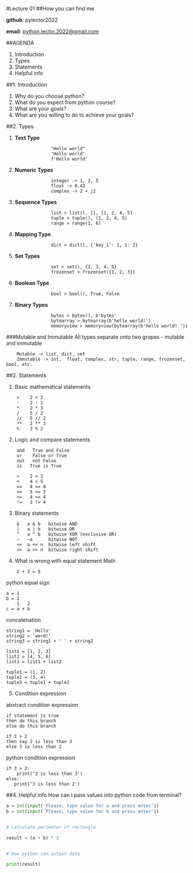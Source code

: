 #Lecture 01
##How you can find me 

**github**: pylector2022

**email**: python.lector.2022@gmail.com


##AGENDA

   1. Introduction
   2. Types
   3. Statements
   4. Helpful info

 ##1. Introduction
1. Why do you choose python?
2. What do you expect from python course?
3. What are your goals?
4. What are you willing to do to achieve your goals?


##2. Types
1. **Text Type**
```text
                 "Hello world"
                 'Hello world'
                 f'Hello world'
```
2. **Numeric Types**
```text
                 integer -> 1, 2, 5
                 float -> 0.43
                 complex -> 2 + j2
```


3. **Sequence Types**
```text
                 list > list(), [], [1, 2, 4, 5]
                 tuple > tuple(), (1, 2, 4, 5)
                 range > range(1, 6)
```

4. **Mapping Type**
```text
                 dict > dict(), {'key_1': 1, 1: 2}
```
5. **Set Types**
```text
                 set > set(), {1, 3, 4, 5}
                 frozenset > frozenset({1, 2, 3})
```
6. **Boolean Type**
```text
                 bool > bool(), True, False
```

7. **Binary Types**
```text
                 bytes > bytes(), b'bytes'
                 bytearray > bytearray(b'hello world!')
                 memoryview > memoryview(bytearray(b'hello world! '))
```

###Mutable and Immutable 
All types separate onto two gropes - mutable and immutable 
```text
    Mutable -> list, dict, set
    Immutable -> int,  float, complex, str, tuple, range, frozenset, bool, etc.
```


##2. Statements
1. Basic mathematical statements
```text
    +    2 + 2
    -    2 - 1
    *    2 * 3
    /    5 / 2
    //   5 // 2
    **   2 ** 3
    %    3 % 2
```
2. Logic and compare statements
```text
    and   True and False
    or    False or True
    not   not False
    is   True is True

    >    2 > 3
    <    4 < 5
    ==   4 == 4
    >=   5 >= 3
    <=   4 == 4
    !=   3 != 4
```
3. Binary statements
```text
    &	a & b	bitwise AND
    |	a | b	bitwise OR
    ^	a ^ b	bitwise XOR (exclusive OR)
    ~	~a	    bitwise NOT
    <<	a << n	bitwise left shift
    >>	a >> n	bitwise right shift
```
4. What is wrong with equal statement
Math
```text
    2 + 3 = 5
```
   

python equal sign

    a = 1
    b = 2
        1   2
    c = a + b

concatenation

    string1 = 'Hello'
    string2 = 'word!'
    string3 = string1 + ' ' + string2
    
    list1 = [1, 2, 3]
    list2 = [4, 5, 6]
    list3 = list1 + list2
    
    tuple1 = (1, 2)
    tuple2 = (3, 4)
    tuple3 = tuple1 + tuple2

5. Condition expression

abstract condition expression
    
    if statement is true 
    then do this branch 
    else do this branch
    
    if 3 > 2 
    then say 2 is less than 3
    else 3 is less than 2
    
python condition expression
    
    if 3 > 2:
        print('2 is less than 3')
    else:
       print('3 is less than 2')


##4. Helpful info
How can I pass values into python code from terminal?
```python
a = int(input('Please, type value for a and press enter'))
b = int(input('Please, type value for b and press enter'))


# calculate perimeter of rectangle

result = (a + b) * 2


# How python can output data

print(result)
```